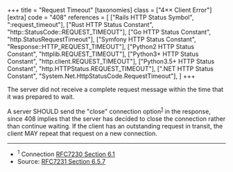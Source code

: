 +++
title = "Request Timeout"
[taxonomies]
class = ["4&times;&times; Client Error"]
[extra]
code = "408"
references = [
    ["Rails HTTP Status Symbol", ":request_timeout"],
    ["Rust HTTP Status Constant", "http::StatusCode::REQUEST_TIMEOUT"],
    ["Go HTTP Status Constant", "http.StatusRequestTimeout"],
    ["Symfony HTTP Status Constant", "Response::HTTP_REQUEST_TIMEOUT"],
    ["Python2 HTTP Status Constant", "httplib.REQUEST_TIMEOUT"],
    ["Python3+ HTTP Status Constant", "http.client.REQUEST_TIMEOUT"],
    ["Python3.5+ HTTP Status Constant", "http.HTTPStatus.REQUEST_TIMEOUT"],
    [".NET HTTP Status Constant", "System.Net.HttpStatusCode.RequestTimeout"],
]
+++

The server did not receive a complete request message within the time that it was prepared to wait.

A server SHOULD send the "close" connection option<sup>[1](#ref-1)</sup> in the response, since 408 implies that the server has decided to close the connection rather than continue waiting. If the client has an outstanding request in transit, the client MAY repeat that request on a new connection.

---

* <span id="ref-1"><sup>1</sup> Connection [RFC7230 Section 6.1][2]</span>
* Source: [RFC7231 Section 6.5.7][1]

[1]: <http://tools.ietf.org/html/rfc7231#section-6.5.7>
[2]: <http://tools.ietf.org/html/rfc7230#section-6.1>
